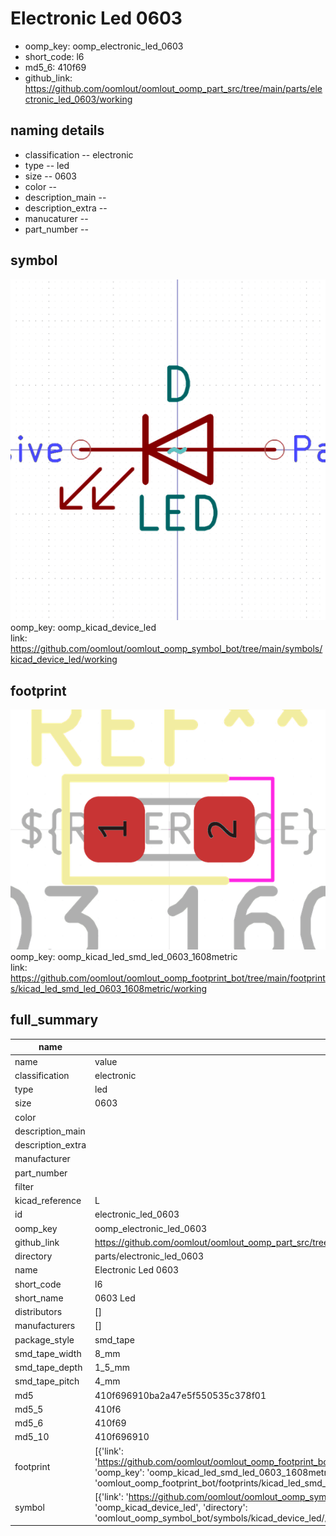 # Electronic Led 0603

  
* oomp_key: oomp_electronic_led_0603 
* short_code: l6
* md5_6: 410f69  
* github_link: https://github.com/oomlout/oomlout_oomp_part_src/tree/main/parts/electronic_led_0603/working  
## naming details
* classification -- electronic
* type -- led
* size -- 0603
* color -- 
* description_main -- 
* description_extra -- 
* manucaturer -- 
* part_number -- 



## symbol

![](symbol/0/working/working_600.png)  
oomp_key: oomp_kicad_device_led  
link: https://github.com/oomlout/oomlout_oomp_symbol_bot/tree/main/symbols/kicad_device_led/working  

## footprint

![](footprint/0/working/working_600.png)  
oomp_key: oomp_kicad_led_smd_led_0603_1608metric  
link: https://github.com/oomlout/oomlout_oomp_footprint_bot/tree/main/footprints/kicad_led_smd_led_0603_1608metric/working  

## full_summary
| name | value | 
| --- | --- | 
| name | value | 
| classification | electronic | 
| type | led | 
| size | 0603 | 
| color |  | 
| description_main |  | 
| description_extra |  | 
| manufacturer |  | 
| part_number |  | 
| filter |  | 
| kicad_reference | L | 
| id | electronic_led_0603 | 
| oomp_key | oomp_electronic_led_0603 | 
| github_link | https://github.com/oomlout/oomlout_oomp_part_src/tree/main/parts/electronic_led_0603/working | 
| directory | parts/electronic_led_0603 | 
| name | Electronic Led 0603 | 
| short_code | l6 | 
| short_name | 0603 Led | 
| distributors | [] | 
| manufacturers | [] | 
| package_style | smd_tape | 
| smd_tape_width | 8_mm | 
| smd_tape_depth | 1_5_mm | 
| smd_tape_pitch | 4_mm | 
| md5 | 410f696910ba2a47e5f550535c378f01 | 
| md5_5 | 410f6 | 
| md5_6 | 410f69 | 
| md5_10 | 410f696910 | 
| footprint | [{'link': 'https://github.com/oomlout/oomlout_oomp_footprint_bot/tree/main/foootprntss/kicad_led_smd_led_0603_1608metric', 'oomp_key': 'oomp_kicad_led_smd_led_0603_1608metric', 'directory': 'oomlout_oomp_footprint_bot/footprints/kicad_led_smd_led_0603_1608metric//working/working.kicad_mod'}] | 
| symbol | [{'link': 'https://github.com/oomlout/oomlout_oomp_symbol_bot/tree/main/symbols/kicad_device_led', 'oomp_key': 'oomp_kicad_device_led', 'directory': 'oomlout_oomp_symbol_bot/symbols/kicad_device_led//working/working.kicad_sym'}] | 
